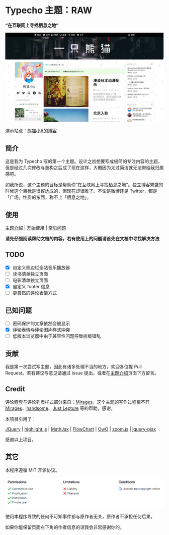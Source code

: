 # Typecho 主题：RAW

**“在互联网上寻找栖息之地”**

![](https://raw.githubusercontent.com/AlanDecode/Typecho-Theme-RAW/master/screenshot.png)

演示站点：[熊猫小A的博客](https://blog.imalan.cn)

## 简介

这是我为 Typecho 写的第一个主题。设计之初想要写成极简的专注内容的主题，但是经过几次修改与重构之后成了现在这样，大概因为太过简洁就无法带给我归属感吧。

如我所说，这个主题的目标是帮助你“在互联网上寻找栖息之地”。独立博客繁盛的时候这个目标是很容达成的，但现在却很难了。不论是微博还是 Twitter，都是「广场」性质的东西，称不上「栖息之地」。

## 使用

[主题介绍](https://blog.imalan.cn/archives/163/) | [开始使用](https://github.com/AlanDecode/Typecho-Theme-RAW/wiki/%E5%BC%80%E5%A7%8B%E4%BD%BF%E7%94%A8) | [常见问题](https://github.com/AlanDecode/Typecho-Theme-RAW/wiki/%E5%B8%B8%E8%A7%81%E9%97%AE%E9%A2%98)

**请先仔细阅读帮助文档的内容，若有使用上的问题请首先在文档中寻找解决方法**

## TODO

- [x] 自定义侧边栏全站音乐播放器
- [ ] 读书清单独立页面
- [ ] 电影清单独立页面
- [x] 自定义 footer 信息
- [ ] 更自然的评论表情方式

## 已知问题

- [ ] 密码保护的文章依然会被显示
- [x] ~~评论表情与评论图片样式冲突~~
- [ ] 低版本浏览器中由于兼容性问题导致排版错乱

## 贡献

我是第一次尝试写主题，因此有诸多处理不当的地方，欢迎各位提 Pull Request。若有建议与意见请通过 issue 提出，或者在[主题介绍](https://blog.imalan.cn/archives/163/)页面下方留言。

## Credit

评论嵌套与评论列表样式部分来自：[Mirages](https://get233.com/archives/mirages-intro.html)。这个主题的写作过程离不开 [Mirages](https://get233.com/archives/mirages-intro.html)、[handsome](https://www.ihewro.com/archives/489/)、[Just Lepture](https://lepture.com/) 等的帮助，感谢。

本项目引用了：

[JQuery](https://github.com/jquery/jquery) | [highlight.js](https://highlightjs.org/) | [MathJax](https://www.mathjax.org/) | [FlowChart](https://flowchart.js.org/) | [OwO](https://github.com/DIYgod/OwO) | [zoom.js](https://github.com/fat/zoom.js/) | [jquery-pjax](https://github.com/defunkt/jquery-pjax)

感谢以上项目。

## 其它

本程序遵循 MIT 开源协议。

![](https://raw.githubusercontent.com/AlanDecode/Typecho-Theme-RAW/master/LICENSE.png)

使用本程序导致的任何不可知事件都与原作者无关，原作者不承担任何后果。

如果你能保留页面右下角的作者信息的话我会非常感谢你的。
